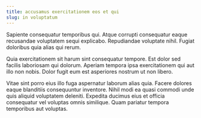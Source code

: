 ```yaml
---
title: accusamus exercitationem eos et qui
slug: in voluptatum
---
```


Sapiente consequatur temporibus qui. Atque corrupti consequatur eaque recusandae voluptatem sequi explicabo. Repudiandae voluptate nihil. Fugiat doloribus quia alias qui rerum.

Quia exercitationem sit harum sint consequatur tempore. Est dolor sed facilis laboriosam qui dolorum. Aperiam tempora ipsa exercitationem qui aut illo non nobis. Dolor fugit eum est asperiores nostrum ut non libero.

Vitae sint porro eius illo fuga aspernatur laborum alias quia. Facere dolores eaque blanditiis consequuntur inventore. Nihil modi ea quasi commodi unde quis aliquid voluptatem deleniti. Expedita ducimus eius et officia consequatur vel voluptas omnis similique. Quam pariatur tempora temporibus aut voluptas.
